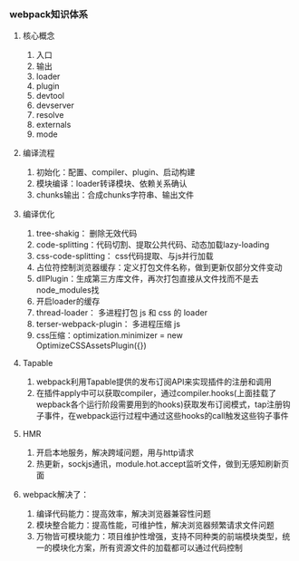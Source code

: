 ### webpack知识体系
  1. 核心概念
      1. 入口
      2. 输出
      3. loader
      4. plugin
      5. devtool
      6. devserver
      7. resolve
      8. externals
      9. mode
      

  2. 编译流程
      1. 初始化：配置、compiler、plugin、启动构建
      2. 模块编译：loader转译模块、依赖关系确认
      3. chunks输出：合成chunks字符串、输出文件


  3. 编译优化
      1. tree-shakig： 删除无效代码
      2. code-splitting：代码切割、提取公共代码、动态加载lazy-loading
      3. css-code-splitting： css代码提取、与js并行加载
      4. 占位符控制浏览器缓存：定义打包文件名称，做到更新仅部分文件变动
      5. dllPlugin：生成第三方库文件，再次打包直接从文件找而不是去node_modules找
      6. 开启loader的缓存
      7. thread-loader： 多进程打包 js 和 css 的 loader
      8. terser-webpack-plugin： 多进程压缩 js
      9. css压缩：optimization.minimizer = new OptimizeCSSAssetsPlugin({})


  5. Tapable
      1. webpack利用Tapable提供的发布订阅API来实现插件的注册和调用
      2. 在插件apply中可以获取compiler，通过compiler.hooks(上面挂载了wepback各个运行阶段需要用到的hooks)获取发布订阅模式，tap注册钩子事件，在webpack运行过程中通过这些hooks的call触发这些钩子事件


  6. HMR
      1. 开启本地服务，解决跨域问题，用与http请求
      2. 热更新，sockjs通讯，module.hot.accept监听文件，做到无感知刷新页面

  7. webpack解决了：
      1. 编译代码能力：提高效率，解决浏览器兼容性问题
      2. 模块整合能力：提高性能，可维护性，解决浏览器频繁请求文件问题
      3. 万物皆可模块能力：项目维护性增强，支持不同种类的前端模块类型，统一的模块化方案，所有资源文件的加载都可以通过代码控制

<!-- 
    Webpack相关的详情见《Webpack》系列

    好文章：
        https://juejin.cn/post/6844904047221145613
        https://github.com/darrell0904/webpack-doc
        https://mp.weixin.qq.com/s/2rUjUM6Zfu1I7cjRUDschg
        https://zhuanlan.zhihu.com/p/142755734
 -->